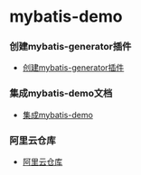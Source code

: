 # mybatis-demo

### 创建mybatis-generator插件
* [创建mybatis-generator插件](https://blog.csdn.net/u013806366/article/details/80353622)

### 集成mybatis-demo文档
* [集成mybatis-demo](https://www.cnblogs.com/peterxiao/p/7779188.html)

### 阿里云仓库
* [阿里云仓库](https://maven.aliyun.com/mvn/search)
